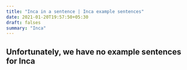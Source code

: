 ```yaml
---
title: "Inca in a sentence | Inca example sentences"
date: 2021-01-20T19:57:50+05:30
draft: falses
summary: "Inca"
---
```

## Unfortunately, we have no example sentences for Inca                 
